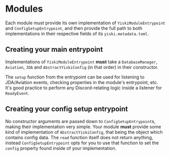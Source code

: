 # Modules

<primary-label ref="author-deftu"/>

Each module must provide its own implementation of `YiskiModuleEntrypoint` and `ConfigSetupEntrypoint`, and then provide the full path to both implementations in their respective fields of its `yiski.metadata.toml`.

## Creating your main entrypoint

Implementations of `YiskiModuleEntrypoint` **must** take a `DatabaseManager`, `Aviation`, `JDA` and `AbstractYiskiConfig` (in that order) in their constructor.

The `setup` function from the entrypoint can be used for listening to JDA/Aviation events, checking properties in the module's entrypoint, etc. It's good practice to perform any Discord-relating logic inside a listener for `ReadyEvent`.

## Creating your config setup entrypoint

No constructor arguments are passed down to `ConfigSetupEntrypoint`s, making their implementation very simple. Your module **must** provide some kind of implementation of `AbstractYiskiConfig`, that being the object which contains config data. The `read` function itself does not return anything, instead `ConfigSetupEntrypoint` opts for you to use that function to set the `config` property found inside of your implementation.

<seealso style="cards">
    <category ref="related-modules-data" >
        <a href="Modules-Metadata.md" summary="Take a look at how the Modules Metadata is done and its relevancy."></a>
    </category>
</seealso>